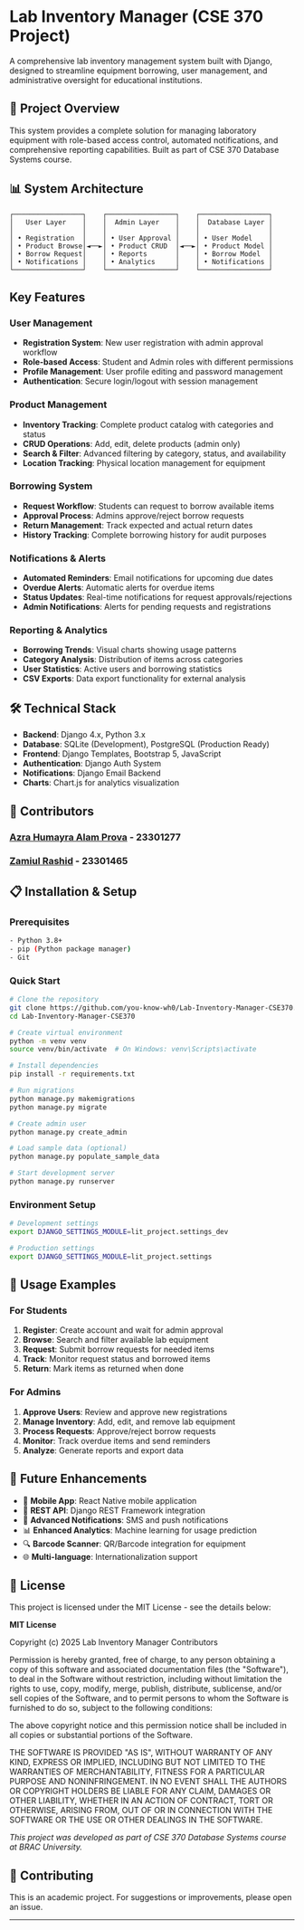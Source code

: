 # Lab Inventory Manager (CSE 370 Project)

A comprehensive lab inventory management system built with Django, designed to streamline equipment borrowing, user management, and administrative oversight for educational institutions.

## 🎯 Project Overview

This system provides a complete solution for managing laboratory equipment with role-based access control, automated notifications, and comprehensive reporting capabilities. Built as part of CSE 370 Database Systems course.

## 📊 System Architecture

```
┌─────────────────┐    ┌─────────────────┐    ┌─────────────────┐
│   User Layer    │    │  Admin Layer    │    │  Database Layer │
│                 │    │                 │    │                 │
│ • Registration  │    │ • User Approval │    │ • User Model    │
│ • Product Browse│◄──►│ • Product CRUD  │◄──►│ • Product Model │
│ • Borrow Request│    │ • Reports       │    │ • Borrow Model  │
│ • Notifications │    │ • Analytics     │    │ • Notifications │
└─────────────────┘    └─────────────────┘    └─────────────────┘
```

##  Key Features

### User Management
- **Registration System**: New user registration with admin approval workflow
- **Role-based Access**: Student and Admin roles with different permissions
- **Profile Management**: User profile editing and password management
- **Authentication**: Secure login/logout with session management

### Product Management
- **Inventory Tracking**: Complete product catalog with categories and status
- **CRUD Operations**: Add, edit, delete products (admin only)
- **Search & Filter**: Advanced filtering by category, status, and availability
- **Location Tracking**: Physical location management for equipment

### Borrowing System
- **Request Workflow**: Students can request to borrow available items
- **Approval Process**: Admins approve/reject borrow requests
- **Return Management**: Track expected and actual return dates
- **History Tracking**: Complete borrowing history for audit purposes

### Notifications & Alerts
- **Automated Reminders**: Email notifications for upcoming due dates
- **Overdue Alerts**: Automatic alerts for overdue items
- **Status Updates**: Real-time notifications for request approvals/rejections
- **Admin Notifications**: Alerts for pending requests and registrations

### Reporting & Analytics
- **Borrowing Trends**: Visual charts showing usage patterns
- **Category Analysis**: Distribution of items across categories
- **User Statistics**: Active users and borrowing statistics
- **CSV Exports**: Data export functionality for external analysis

## 🛠️ Technical Stack

- **Backend**: Django 4.x, Python 3.x
- **Database**: SQLite (Development), PostgreSQL (Production Ready)
- **Frontend**: Django Templates, Bootstrap 5, JavaScript
- **Authentication**: Django Auth System
- **Notifications**: Django Email Backend
- **Charts**: Chart.js for analytics visualization

## 👥 Contributors

### [Azra Humayra Alam Prova](https://github.com/username1) - 23301277
### [Zamiul Rashid](https://github.com/username2) - 23301465


## 📋 Installation & Setup

### Prerequisites
```bash
- Python 3.8+
- pip (Python package manager)
- Git
```

### Quick Start
```bash
# Clone the repository
git clone https://github.com/you-know-wh0/Lab-Inventory-Manager-CSE370.git
cd Lab-Inventory-Manager-CSE370

# Create virtual environment
python -m venv venv
source venv/bin/activate  # On Windows: venv\Scripts\activate

# Install dependencies
pip install -r requirements.txt

# Run migrations
python manage.py makemigrations
python manage.py migrate

# Create admin user
python manage.py create_admin

# Load sample data (optional)
python manage.py populate_sample_data

# Start development server
python manage.py runserver
```

### Environment Setup
```bash
# Development settings
export DJANGO_SETTINGS_MODULE=lit_project.settings_dev

# Production settings
export DJANGO_SETTINGS_MODULE=lit_project.settings
```

## 🎯 Usage Examples

### For Students
1. **Register**: Create account and wait for admin approval
2. **Browse**: Search and filter available lab equipment
3. **Request**: Submit borrow requests for needed items
4. **Track**: Monitor request status and borrowed items
5. **Return**: Mark items as returned when done

### For Admins
1. **Approve Users**: Review and approve new registrations
2. **Manage Inventory**: Add, edit, and remove lab equipment
3. **Process Requests**: Approve/reject borrow requests
4. **Monitor**: Track overdue items and send reminders
5. **Analyze**: Generate reports and export data

## 🔮 Future Enhancements

- 📱 **Mobile App**: React Native mobile application
- 🔗 **REST API**: Django REST Framework integration
- 📧 **Advanced Notifications**: SMS and push notifications
- 📊 **Enhanced Analytics**: Machine learning for usage prediction
- 🔍 **Barcode Scanner**: QR/Barcode integration for equipment
- 🌐 **Multi-language**: Internationalization support

## 📝 License

This project is licensed under the MIT License - see the details below:

**MIT License**

Copyright (c) 2025 Lab Inventory Manager Contributors

Permission is hereby granted, free of charge, to any person obtaining a copy
of this software and associated documentation files (the "Software"), to deal
in the Software without restriction, including without limitation the rights
to use, copy, modify, merge, publish, distribute, sublicense, and/or sell
copies of the Software, and to permit persons to whom the Software is
furnished to do so, subject to the following conditions:

The above copyright notice and this permission notice shall be included in all
copies or substantial portions of the Software.

THE SOFTWARE IS PROVIDED "AS IS", WITHOUT WARRANTY OF ANY KIND, EXPRESS OR
IMPLIED, INCLUDING BUT NOT LIMITED TO THE WARRANTIES OF MERCHANTABILITY,
FITNESS FOR A PARTICULAR PURPOSE AND NONINFRINGEMENT. IN NO EVENT SHALL THE
AUTHORS OR COPYRIGHT HOLDERS BE LIABLE FOR ANY CLAIM, DAMAGES OR OTHER
LIABILITY, WHETHER IN AN ACTION OF CONTRACT, TORT OR OTHERWISE, ARISING FROM,
OUT OF OR IN CONNECTION WITH THE SOFTWARE OR THE USE OR OTHER DEALINGS IN THE
SOFTWARE.

*This project was developed as part of CSE 370 Database Systems course at BRAC University.*

## 🤝 Contributing

This is an academic project. For suggestions or improvements, please open an issue.

---
